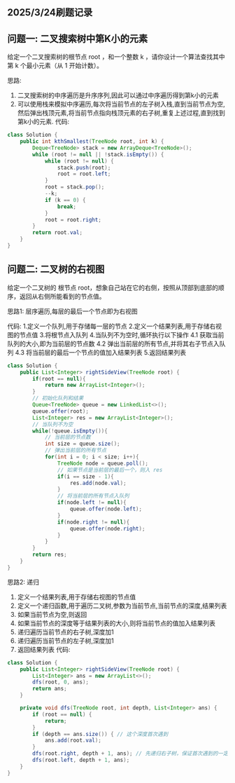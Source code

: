## 2025/3/24刷题记录
## 问题一: 二叉搜索树中第K小的元素
给定一个二叉搜索树的根节点 root ，和一个整数 k ，请你设计一个算法查找其中第 k 个最小元素（从 1 开始计数）。

思路:

1. 二叉搜索树的中序遍历是升序序列,因此可以通过中序遍历得到第k小的元素  
2. 可以使用栈来模拟中序遍历,每次将当前节点的左子树入栈,直到当前节点为空,然后弹出栈顶元素,将当前节点指向栈顶元素的右子树,重复上述过程,直到找到第k小的元素.
代码:

```java
class Solution {
    public int kthSmallest(TreeNode root, int k) {
        Deque<TreeNode> stack = new ArrayDeque<TreeNode>();
        while (root != null || !stack.isEmpty()) {
            while (root != null) {
                stack.push(root);
                root = root.left;
            }
            root = stack.pop();
            --k;
            if (k == 0) {
                break;
            }
            root = root.right;
        }
        return root.val;
    }
}
```

## 问题二: 二叉树的右视图
给定一个二叉树的 根节点 root，想象自己站在它的右侧，按照从顶部到底部的顺序，返回从右侧所能看到的节点值。

思路1: 层序遍历,每层的最后一个节点即为右视图

代码:
    1.定义一个队列,用于存储每一层的节点
    2.定义一个结果列表,用于存储右视图的节点值
    3.将根节点入队列
    4.当队列不为空时,循环执行以下操作
        4.1 获取当前队列的大小,即为当前层的节点数
        4.2 弹出当前层的所有节点,并将其右子节点入队列
        4.3 将当前层的最后一个节点的值加入结果列表
    5.返回结果列表
```java
class Solution {
    public List<Integer> rightSideView(TreeNode root) {
        if(root == null){
            return new ArrayList<Integer>();
        }
        // 初始化队列和结果
        Queue<TreeNode> queue = new LinkedList<>();
        queue.offer(root);
        List<Integer> res = new ArrayList<Integer>();
        // 当队列不为空
        while(!queue.isEmpty()){
            // 当前层的节点数
            int size = queue.size();
            // 弹出当前层的所有节点
            for(int i = 0; i < size; i++){
                TreeNode node = queue.poll();
                // 如果节点是当前层的最后一个，则入 res
                if(i == size - 1){
                    res.add(node.val);
                }
                // 将当前层的所有节点入队列
                if(node.left != null){
                    queue.offer(node.left);
                }
                if(node.right != null){
                    queue.offer(node.right);
                }
            }
        }
        return res;
    }
}
```

思路2: 递归

1. 定义一个结果列表,用于存储右视图的节点值
2. 定义一个递归函数,用于遍历二叉树,参数为当前节点,当前节点的深度,结果列表
3. 如果当前节点为空,则返回
4. 如果当前节点的深度等于结果列表的大小,则将当前节点的值加入结果列表
5. 递归遍历当前节点的右子树,深度加1
6. 递归遍历当前节点的左子树,深度加1
7. 返回结果列表
代码:
```java
class Solution {
    public List<Integer> rightSideView(TreeNode root) {
        List<Integer> ans = new ArrayList<>();
        dfs(root, 0, ans);
        return ans;
    }

    private void dfs(TreeNode root, int depth, List<Integer> ans) {
        if (root == null) {
            return;
        }
        if (depth == ans.size()) { // 这个深度首次遇到
            ans.add(root.val);
        }
        dfs(root.right, depth + 1, ans); // 先递归右子树，保证首次遇到的一定是最右边的节点
        dfs(root.left, depth + 1, ans);
    }
}
```
